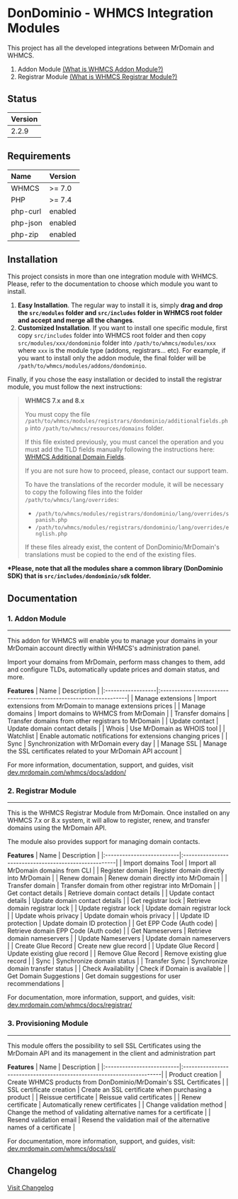 # DonDominio - WHMCS Integration Modules

This project has all the developed integrations between MrDomain and WHMCS.

1. Addon Module [(What is WHMCS Addon Module?)](https://developers.whmcs.com/addon-modules/) 
2. Registrar Module [(What is WHMCS Registrar Module?)](https://docs.whmcs.com/Addon_Modules_Management)

## Status
| Version |
|:--------|
| 2.2.9   |

## Requirements
| Name      | Version   |
|:----------|:----------|
| WHMCS     | >= 7.0    |
| PHP       | >= 7.4    |
| php-curl  | enabled   |
| php-json  | enabled   |
| php-zip   | enabled   |

## Installation
This project consists in more than one integration module with WHMCS. Please, refer to the documentation to choose which module
you want to install.
1. **Easy Installation**.
The regular way to install it is, simply **drag and drop the `src/modules` folder and `src/includes` folder in WHMCS root folder and accept and merge all the changes**.
2. **Customized Installation**.
If you want to install one specific module, first copy `src/includes` folder into WHMCS root folder
and then copy `src/modules/xxx/dondominio` folder into `/path/to/whmcs/modules/xxx` where `xxx` is the module type (addons, registrars... etc).
For example, if you want to install only the addon module, the final folder will be `/path/to/whmcs/modules/addons/dondominio`.

Finally, if you chose the easy installation or decided to install the registrar module, you must follow the next instructions:

>**WHMCS 7.x and 8.x**
>
>You must copy the file `/path/to/whmcs/modules/registrars/dondominio/additionalfields.php` into `/path/to/whmcs/resources/domains` folder.
>
>If this file existed previously, you must cancel the operation and you must add the TLD fields manually
>following the instructions here: [WHMCS Additional Domain Fields](https://docs.whmcs.com/Additional_Domain_Fields).
>
>If you are not sure how to proceed, please, contact our support team.
>
>To have the translations of the recorder module, it will be necessary to copy the following files into the folder `/path/to/whmcs/lang/overrides`:
>- `/path/to/whmcs/modules/registrars/dondominio/lang/overrides/spanish.php`
>- `/path/to/whmcs/modules/registrars/dondominio/lang/overrides/english.php`
>
>If these files already exist, the content of DonDominio/MrDomain's translations must be copied to the end of the existing files.

**\*Please, note that all the modules share a common library (DonDominio SDK) that is `src/includes/dondominio/sdk` folder.**

## Documentation
### 1. Addon Module
---

This addon for WHMCS will enable you to manage your domains in your MrDomain account
directly within WHMCS's administration panel.

Import your domains from MrDomain, perform mass changes to them, add and configure TLDs,
automatically update prices and domain status, and more.

**Features**
| Name              | Description                                                       |
|:------------------|:------------------------------------------------------------------|
| Manage extensions | Import extensions from MrDomain to manage extensions prices       |
| Manage domains    | Import domains to WHMCS from MrDomain                             |
| Transfer domains  | Transfer domains from other registrars to MrDomain                |
| Update contact    | Update domain contact details                                     |
| Whois             | Use MrDomain as WHOIS tool                                        |
| Watchlist         | Enable automatic notifications for extensions changing prices     |
| Sync              | Synchronization with MrDomain every day                           |
| Manage SSL        | Manage the SSL certificates related to your MrDomain API account  |

For more information, documentation, support, and guides, visit [dev.mrdomain.com/whmcs/docs/addon/](https://dev.mrdomain.com/whmcs/docs/addon/)

### 2. Registrar Module
---

This is the WHMCS Registrar Module from MrDomain. Once installed on any WHMCS 7.x or 8.x system, it will allow to register, renew, and transfer domains using the MrDomain
API.

The module also provides support for managing domain contacts.

**Features**
| Name                      | Description                                           |
|:--------------------------|:------------------------------------------------------|
| Import domains Tool       | Import all MrDomain domains from CLI                  |
| Register domain           | Register domain directly into MrDomain                |
| Renew domain              | Renew domain directly into MrDomain                   |
| Transfer domain           | Transfer domain from other registrar into MrDomain    |
| Get contact details       | Retrieve domain contact details                       |
| Update contact details    | Update domain contact details                         |
| Get registrar lock        | Retrieve domain registrar lock                        |
| Update registrar lock     | Update domain registrar lock                          |
| Update whois privacy      | Update domain whois privacy                           |
| Update ID protection      | Update domain ID protection                           |
| Get EPP Code (Auth code)  | Retrieve domain EPP Code (Auth code)                  |
| Get Nameservers           | Retrieve domain nameservers                           |
| Update Nameservers        | Update domain nameservers                             |
| Create Glue Record        | Create new glue record                                |
| Update Glue Record        | Update existing glue record                           |
| Remove Glue Record        | Remove existing glue record                           |
| Sync                      | Synchronize domain status                             |
| Transfer Sync             | Synchronize domain transfer status                    |
| Check Availability        | Check if Domain is available                          |
| Get Domain Suggestions    | Get domain suggestions for user recommendations       |

For documentation, more information, support, and guides, visit: [dev.mrdomain.com/whmcs/docs/registrar/](dev.mrdomain.com/whmcs/docs/registrar/)

### 3. Provisioning Module
---

This module offers the possibility to sell SSL Certificates using the MrDomain API and its management in the client and administration part

**Features**
| Name                      | Description                                                           |
|:--------------------------|:----------------------------------------------------------------------|
| Product creation          | Create WHMCS products from DonDominio/MrDomain's SSL Certificates     |
| SSL certificate creation  | Create an SSL certificate when purchasing a product                   |
| Reissue certificate       | Reissue valid certificates                                            |
| Renew certificate         | Automatically renew certificates                                      |
| Change validation method  | Change the method of validating alternative names for a certificate   |
| Resend validation email   | Resend the validation mail of the alternative names of a certificate  |

For documentation, more information, support, and guides, visit: [dev.mrdomain.com/whmcs/docs/ssl/](dev.mrdomain.com/whmcs/docs/ssl/)

## Changelog

[Visit Changelog](CHANGELOG-en.md)
